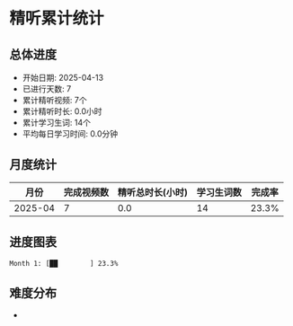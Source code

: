 # 精听累计统计

## 总体进度

- 开始日期: 2025-04-13
- 已进行天数: 7
- 累计精听视频: 7个
- 累计精听时长: 0.0小时
- 累计学习生词: 14个
- 平均每日学习时间: 0.0分钟

## 月度统计

| 月份 | 完成视频数 | 精听总时长(小时) | 学习生词数 | 完成率 |
|-----|-----------|----------------|----------|-------|
| 2025-04 | 7 | 0.0 | 14 | 23.3% |

## 进度图表

```
Month 1: [██        ] 23.3%
```

## 难度分布

- [简单/中等/困难]: 7 (100.0%)